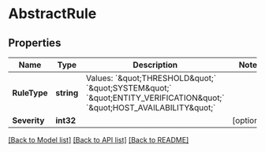 # AbstractRule

## Properties

Name | Type | Description | Notes
------------ | ------------- | ------------- | -------------
**RuleType** | **string** | Values: &#x60;\&quot;THRESHOLD\&quot;&#x60;  &#x60;\&quot;SYSTEM\&quot;&#x60;  &#x60;\&quot;ENTITY_VERIFICATION\&quot;&#x60; &#x60;\&quot;HOST_AVAILABILITY\&quot;&#x60; | 
**Severity** | **int32** |  | [optional] 

[[Back to Model list]](../README.md#documentation-for-models) [[Back to API list]](../README.md#documentation-for-api-endpoints) [[Back to README]](../README.md)



